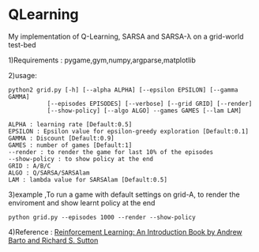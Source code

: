 # QLearning
My implementation of Q-Learning, SARSA and SARSA-λ on a grid-world test-bed

1)Requirements : pygame,gym,numpy,argparse,matplotlib
	
2)usage:
	
	python2 grid.py [-h] [--alpha ALPHA] [--epsilon EPSILON] [--gamma GAMMA]
               [--episodes EPISODES] [--verbose] [--grid GRID] [--render]
               [--show-policy] [--algo ALGO] --games GAMES [--lam LAM]

	ALPHA : learning rate [Default:0.5]
	EPSILON : Epsilon value for epsilon-greedy exploration [Default:0.1]
	GAMMA : Discount [Default:0.9]
	GAMES : number of games [Default:1]
	--render : to render the game for last 10% of the episodes
	--show-policy : to show policy at the end 
	GRID : A/B/C
	ALGO : Q/SARSA/SARSAlam
	LAM : lambda value for SARSAlam [Default:0.5]

	
3)example ,To run a game with default settings on grid-A, to render the enviroment and show learnt policy at the end
	
	python grid.py --episodes 1000 --render --show-policy
	

4)Reference : [Reinforcement Learning: An Introduction Book by Andrew Barto and Richard S. Sutton](http://incompleteideas.net/book/bookdraft2018mar21.pdf)	
